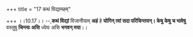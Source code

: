 +++
title = "17 कथं विद्यामहम्"

+++
।।10.17।। --,**कथं विद्यां** विजानीयाम् **अहं** हे **योगिन् त्वां सदा
परिचिन्तयन्। केषु केषु च भावेषु** वस्तुषु **चिन्त्यः असि** ध्येयः असि
**भगवन् मया**।।
